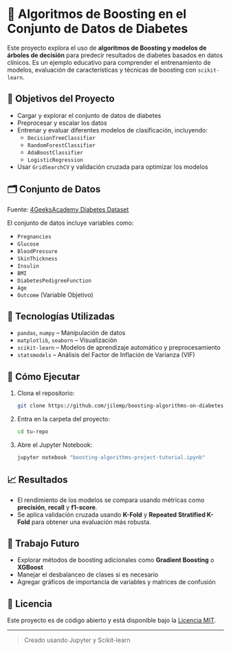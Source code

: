 
# 🚀 Algoritmos de Boosting en el Conjunto de Datos de Diabetes

Este proyecto explora el uso de **algoritmos de Boosting y modelos de árboles de decisión** para predecir resultados de diabetes basados en datos clínicos. Es un ejemplo educativo para comprender el entrenamiento de modelos, evaluación de características y técnicas de boosting con `scikit-learn`.

## 📘 Objetivos del Proyecto

- Cargar y explorar el conjunto de datos de diabetes
- Preprocesar y escalar los datos
- Entrenar y evaluar diferentes modelos de clasificación, incluyendo:
  - `DecisionTreeClassifier`
  - `RandomForestClassifier`
  - `AdaBoostClassifier`
  - `LogisticRegression`
- Usar `GridSearchCV` y validación cruzada para optimizar los modelos

## 🗂️ Conjunto de Datos

Fuente: [4GeeksAcademy Diabetes Dataset](https://raw.githubusercontent.com/4GeeksAcademy/decision-tree-project-tutorial/main/diabetes.csv)

El conjunto de datos incluye variables como:
- `Pregnancies`
- `Glucose`
- `BloodPressure`
- `SkinThickness`
- `Insulin`
- `BMI`
- `DiabetesPedigreeFunction`
- `Age`
- `Outcome` (Variable Objetivo)

## 🧰 Tecnologías Utilizadas

- `pandas`, `numpy` – Manipulación de datos
- `matplotlib`, `seaborn` – Visualización
- `scikit-learn` – Modelos de aprendizaje automático y preprocesamiento
- `statsmodels` – Análisis del Factor de Inflación de Varianza (VIF)

## 🧪 Cómo Ejecutar

1. Clona el repositorio:
   ```bash
   git clone https://github.com/jilemp/boosting-algorithms-on-diabetes-dataset.git
   ```
2. Entra en la carpeta del proyecto:
   ```bash
   cd tu-repo
   ```
3. Abre el Jupyter Notebook:
   ```bash
   jupyter notebook "boosting-algorithms-project-tutorial.ipynb"
   ```

## 📈 Resultados

- El rendimiento de los modelos se compara usando métricas como **precisión**, **recall** y **f1-score**.
- Se aplica validación cruzada usando **K-Fold** y **Repeated Stratified K-Fold** para obtener una evaluación más robusta.

## 🔭 Trabajo Futuro

- Explorar métodos de boosting adicionales como **Gradient Boosting** o **XGBoost**
- Manejar el desbalanceo de clases si es necesario
- Agregar gráficos de importancia de variables y matrices de confusión

## 📜 Licencia

Este proyecto es de código abierto y está disponible bajo la [Licencia MIT](LICENSE).

---

> Creado usando Jupyter y Scikit-learn
